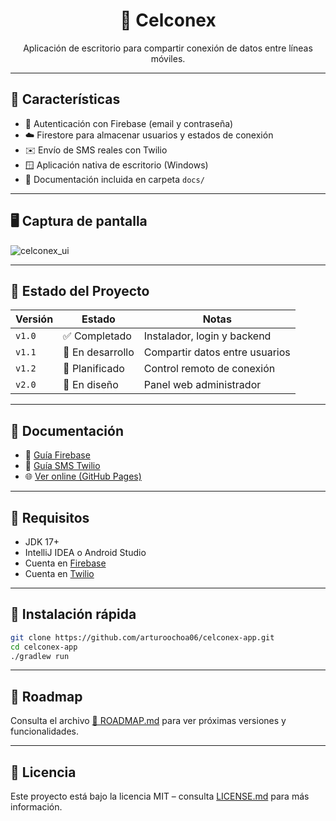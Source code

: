 
<h1 align="center">📡 Celconex</h1>
<p align="center">Aplicación de escritorio para compartir conexión de datos entre líneas móviles.</p>

---

## 🚀 Características

- 🔐 Autenticación con Firebase (email y contraseña)
- ☁️ Firestore para almacenar usuarios y estados de conexión
- ✉️ Envío de SMS reales con Twilio
- 🪟 Aplicación nativa de escritorio (Windows)
- 📄 Documentación incluida en carpeta `docs/`

---

## 🖥 Captura de pantalla

![celconex_ui](docs/assets/celconex_preview.png)

---

## 🧪 Estado del Proyecto

| Versión | Estado | Notas |
|--------|--------|--------|
| `v1.0` | ✅ Completado | Instalador, login y backend |
| `v1.1` | 🧩 En desarrollo | Compartir datos entre usuarios |
| `v1.2` | 🔬 Planificado | Control remoto de conexión |
| `v2.0` | 🚧 En diseño | Panel web administrador |

---

## 📘 Documentación

- 📄 [Guía Firebase](docs/CONFIG.md)
- 📄 [Guía SMS Twilio](docs/SMS.md)
- 🌐 [Ver online (GitHub Pages)](https://arturoochoa06.github.io/celconex-app/)

---

## 🧰 Requisitos

- JDK 17+
- IntelliJ IDEA o Android Studio
- Cuenta en [Firebase](https://firebase.google.com)
- Cuenta en [Twilio](https://www.twilio.com)

---

## 🏁 Instalación rápida

```bash
git clone https://github.com/arturoochoa06/celconex-app.git
cd celconex-app
./gradlew run
```

---

## 🧩 Roadmap

Consulta el archivo [📄 ROADMAP.md](ROADMAP.md) para ver próximas versiones y funcionalidades.

---

## 📜 Licencia

Este proyecto está bajo la licencia MIT – consulta [LICENSE.md](LICENSE.md) para más información.